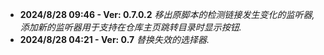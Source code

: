 - **2024/8/28 09:46 - Ver: 0.7.0.2** *移出原脚本的检测链接发生变化的监听器,添加新的监听器用于支持在仓库主页跳转目录时显示按钮.*
- **2024/8/28 04:21 - Ver: 0.7** *替换失效的选择器.*